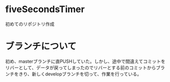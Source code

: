 # fiveSecondsTimer
初めてのリポジトリ作成

# ブランチについて
初め、masterブランチに直PUSHしていた。しかし、途中で間違えてコミットをリバーとして、データが戻ってしまったのでリバーとする前のコミットからブランチをきり、新しくdevelopブランチを切って、作業を行っている。
